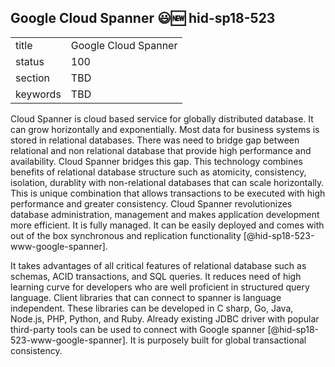 ## Google Cloud Spanner :smiley::new: hid-sp18-523


|          |                      |
| -------- | -------------------- |
| title    | Google Cloud Spanner |
| status   | 100                  |
| section  | TBD                  |
| keywords | TBD                  |




Cloud Spanner is cloud based service for globally distributed database.
It can grow horizontally and exponentially. Most data for business 
systems is stored in relational databases. There was need to bridge 
gap between relational and non relational database that 
provide high performance and availability. Cloud Spanner bridges this 
gap. This technology combines benefits of relational database structure 
such as atomicity, consistency, isolation, durablity with non-relational 
databases that can scale horizontally. This is unique combination that 
allows transactions to be executed with high performance and greater 
consistency. Cloud Spanner revolutionizes database administration, 
management and makes application development more efficient. It is fully 
managed. It can be easily deployed and comes with out of the box synchronous 
and replication functionality [@hid-sp18-523-www-google-spanner]. 

It takes advantages of all critical features of relational database such 
as schemas, ACID transactions, and SQL queries. It reduces
need of high learning curve for developers who are well proficient in 
structured query language. Client libraries that can connect to spanner is 
language independent. These libraries can be developed in C sharp, Go, Java, 
Node.js, PHP, Python, and Ruby. Already existing JDBC driver with popular 
third-party tools can be used to connect with Google
spanner [@hid-sp18-523-www-google-spanner]. 
It is purposely built for global transactional consistency.
